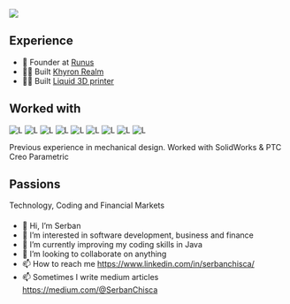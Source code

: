![](https://komarev.com/ghpvc/?username=sergane13)

## Experience

- 👨‍ Founder at [Runus](https://runus.tech)
- 👨‍💻 Built [Khyron Realm](https://khyron-realm.com/)
- 👨‍💻 Built [Liquid 3D printer](https://liquid-printer.github.io/liquid-website/)

## Worked with

![L](https://img.shields.io/badge/Language-C-brightgreen)
![L](https://img.shields.io/badge/Language-C%2B%2B-orange)
![L](https://img.shields.io/badge/Language-C%23-brightgreen)
![L](https://img.shields.io/badge/Language-Python-blue)
![L](https://img.shields.io/badge/Language-Java-red)
![L](https://img.shields.io/badge/Language-Html/Css/Javascript/Typescript-yellow)
![L](https://img.shields.io/badge/Language-Solidity-red)
![L](https://img.shields.io/badge/Language-SQL-blue)
![L](https://img.shields.io/badge/Language-NoSQL-blue)

<p> 
  Previous experience in mechanical design.
  Worked with SolidWorks & PTC Creo Parametric
</p>

## Passions
Technology, Coding and Financial Markets 

#### 
- 👋 Hi, I’m Serban
- 👀 I’m interested in software development, business and finance
- 🌱 I’m currently improving my coding skills in Java 
- 💞️ I’m looking to collaborate on anything 
- 📫 How to reach me https://www.linkedin.com/in/serbanchisca/
- 📫 Sometimes I write medium articles https://medium.com/@SerbanChisca

<!---
sergane13/sergane13 is a ✨ special ✨ repository because its `README.md` (this file) appears on your GitHub profile.
You can click the Preview link to take a look at your changes.
--->
